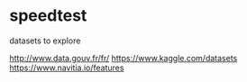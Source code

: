 # speedtest

datasets to explore

http://www.data.gouv.fr/fr/
https://www.kaggle.com/datasets
https://www.navitia.io/features
